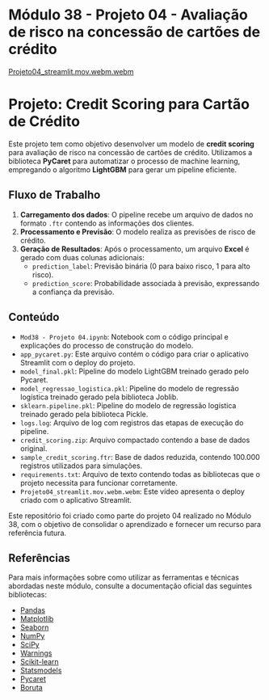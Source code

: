 # Módulo 38 - Projeto 04 - Avaliação de risco na concessão de cartões de crédito

[Projeto04_streamlit.mov.webm.webm](https://github.com/user-attachments/assets/6e306288-2402-47ac-a09b-e0d12b19571b)

# Projeto: Credit Scoring para Cartão de Crédito

Este projeto tem como objetivo desenvolver um modelo de **credit scoring** para avaliação de risco na concessão de cartões de crédito. Utilizamos a biblioteca **PyCaret** para automatizar o processo de machine learning, empregando o algoritmo **LightGBM** para gerar um pipeline eficiente.

## Fluxo de Trabalho

1. **Carregamento dos dados**: O pipeline recebe um arquivo de dados no formato `.ftr` contendo as informações dos clientes.
2. **Processamento e Previsão**: O modelo realiza as previsões de risco de crédito.
3. **Geração de Resultados**: Após o processamento, um arquivo **Excel** é gerado com duas colunas adicionais:
   - `prediction_label`: Previsão binária (0 para baixo risco, 1 para alto risco).
   - `prediction_score`: Probabilidade associada à previsão, expressando a confiança da previsão.

## Conteúdo

- `Mod38 - Projeto 04.ipynb`: Notebook com o código principal e explicações do processo de construção do modelo.
- ``app_pycaret.py``: Este arquivo contém o código para criar o aplicativo Streamlit com o deploy do projeto.
- `model_final.pkl`: Pipeline do modelo LightGBM treinado gerado pelo Pycaret.
- `model_regressao_logistica.pkl`: Pipeline do modelo de regressão logística treinado gerado pela biblioteca Joblib.
- ``sklearn.pipeline.pkl``: Pipeline do modelo de regressão logística treinado gerado pela biblioteca Pickle.
- `logs.log`: Arquivo de log com registros das etapas de execução do pipeline.
- `credit_scoring.zip`: Arquivo compactado contendo a base de dados original.
- `sample_credit_scoring.ftr`: Base de dados reduzida, contendo 100.000 registros utilizados para simulações.
- `requirements.txt`: Arquivo de texto contendo todas as bibliotecas que o projeto necessita para funcionar corretamente.
- `Projeto04_streamlit.mov.webm.webm`: Este vídeo apresenta o deploy criado com o aplicativo Streamlit.

Este repositório foi criado como parte do projeto 04 realizado no Módulo 38, com o objetivo de consolidar o aprendizado e fornecer um recurso para referência futura.

## Referências

Para mais informações sobre como utilizar as ferramentas e técnicas abordadas neste módulo, consulte a documentação oficial das seguintes bibliotecas:

- [Pandas](https://pandas.pydata.org/docs/)
- [Matplotlib](https://matplotlib.org/stable/contents.html)
- [Seaborn](https://seaborn.pydata.org/tutorial.html)
- [NumPy](https://numpy.org/doc/)
- [SciPy](https://docs.scipy.org/doc/scipy/)
- [Warnings](https://docs.python.org/3/library/warnings.html)
- [Scikit-learn](https://scikit-learn.org/stable/)
- [Statsmodels](https://www.statsmodels.org/stable/index.html)
- [Pycaret](https://pycaret.gitbook.io/docs)
- [Boruta](https://github.com/scikit-learn-contrib/boruta_py)

